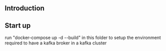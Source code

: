 ## Introduction

## Start up
run "docker-compose up -d --build" in this folder to setup the environment required to have a kafka broker in a kafka cluster
